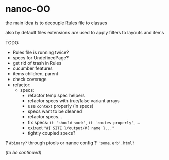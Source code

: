 # nanoc-OO

the main idea is to decouple Rules file to classes

also by default files extensions *are* used to apply filters to layouts and items

TODO:
 
 * Rules file is running twice?
 * specs for UndefinedPage?
 * get rid of trash in Rules
 * cucumber features
 * items children, parent
 * check coverage
 * refactor:
   * specs:
     * refactor temp spec helpers
     * refactor specs with true/false variant arrays
     * use `context` properly (in specs)
     * specs want to be cleaned
     * refactor specs...
     * fix specs: `it 'should work'`, `it 'routes properly'`, ...
     * extract `"#{ SITE }/output/#{ name }..."`
     * tightly coupled specs?
 
**?** `#binary?` through ptools or nanoc config
**?** `'some.erb'.html?`

*(to be continued)*